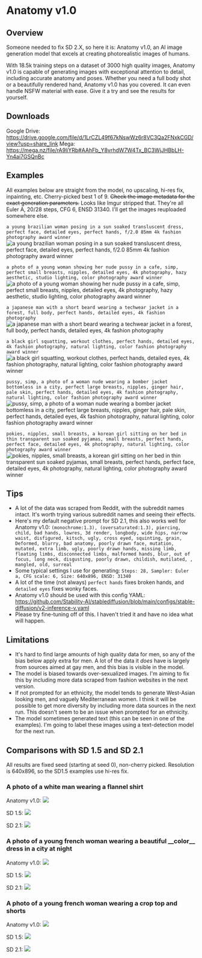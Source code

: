 # Anatomy v1.0

## Overview
Someone needed to fix SD 2.X, so here it is: Anatomy v1.0, an AI image generation model that excels at creating photorealistic images of humans.

With 18.5k training steps on a dataset of 3000 high quality images, Anatomy v1.0 is capable of generating images with exceptional attention to detail, including accurate anatomy and poses. Whether you need a full body shot or a beautifully rendered hand, Anatomy v1.0 has you covered. It can even handle NSFW material with ease. Give it a try and see the results for yourself.

## Downloads
Google Drive: https://drive.google.com/file/d/1LrCZL49f67kNswWz6r8VC3Qa2FNxkCGD/view?usp=share_link
Mega: https://mega.nz/file/rA9liYRb#AAhFb_Y8vrhdW7W4Tx_BC3WjJHBbLH-Yn4ai7GSQnBc

## Examples
All examples below are straight from the model, no upscaling, hi-res fix, inpainting, etc. Cherry-picked best 1 of 9. ~~Check the image metadata for the exact generation parameters.~~ Looks like Imgur stripped that. They're all Euler A, 20/28 steps, CFG 6, ENSD 31340. I'll get the images reuploaded somewhere else.

`a young brazilian woman posing in a sun soaked transluscent dress, perfect face, detailed eyes, perfect hands, f/2.0 85mm 4k fashion photography award winner`
![a young brazilian woman posing in a sun soaked transluscent dress, perfect face, detailed eyes, perfect hands, f/2.0 85mm 4k fashion photography award winner](https://i.imgur.com/nLioUvs.png)

`a photo of a young woman showing her nude pussy in a cafe, simp, perfect small breasts, nipples, detailed eyes, 4k photography, hazy aesthetic, studio lighting, color photography award winner`
![a photo of a young woman showing her nude pussy in a cafe, simp, perfect small breasts, nipples, detailed eyes, 4k photography, hazy aesthetic, studio lighting, color photography award winner](https://i.imgur.com/YG0Nxl7.png)

`a japanese man with a short beard wearing a techwear jacket in a forest, full body, perfect hands, detailed eyes, 4k fashion photography`
![a japanese man with a short beard wearing a techwear jacket in a forest, full body, perfect hands, detailed eyes, 4k fashion photography](https://i.imgur.com/XueN6Py.png)

`a black girl squatting, workout clothes, perfect hands, detailed eyes, 4k fashion photography, natural lighting, color fashion photography award winner`
![a black girl squatting, workout clothes, perfect hands, detailed eyes, 4k fashion photography, natural lighting, color fashion photography award winner](https://i.imgur.com/UiqpFU1.png)

`pussy, simp, a photo of a woman nude wearing a bomber jacket bottomless in a city, perfect large breasts, nipples, ginger hair, pale skin, perfect hands, detailed eyes, 4k fashion photography, natural lighting, color fashion photography award winner`
![pussy, simp, a photo of a woman nude wearing a bomber jacket bottomless in a city, perfect large breasts, nipples, ginger hair, pale skin, perfect hands, detailed eyes, 4k fashion photography, natural lighting, color fashion photography award winner](https://i.imgur.com/8TiuxZx.png)

`pokies, nipples, small breasts, a korean girl sitting on her bed in thin transparent sun soaked pyjamas, small breasts, perfect hands, perfect face, detailed eyes, 4k photography, natural lighting, color photography award winner`
![pokies, nipples, small breasts, a korean girl sitting on her bed in thin transparent sun soaked pyjamas, small breasts, perfect hands, perfect face, detailed eyes, 4k photography, natural lighting, color photography award winner](https://i.imgur.com/sNDn0m5.png)

## Tips
- A lot of the data was scraped from Reddit, with the subreddit names intact. It's worth trying various subreddit names and seeing their effects.
- Here's my default negative prompt for SD 2.1, this also works well for Anatomy v1.0: `(monochrome:1.3), (oversaturated:1.3), piercing, child, bad hands, lowres, 3d render, longbody, wide hips, narrow waist, disfigured, kitsch, ugly, cross eyed, squinting, grain, Deformed, blurry, bad anatomy, poorly drawn face, mutation, mutated, extra limb, ugly, poorly drawn hands, missing limb, floating limbs, disconnected limbs, malformed hands, blur, out of focus, long neck, disgusting, poorly drawn, childish, mutilated, , mangled, old, surreal`
- Some typical settings I use for generating: `Steps: 28, Sampler: Euler a, CFG scale: 6, Size: 640x896, ENSD: 31340`
- A lot of the time (not always) `perfect hands` fixes broken hands, and `detailed eyes` fixes wonky faces.
- Anatomy v1.0 should be used with this config YAML: https://github.com/Stability-AI/stablediffusion/blob/main/configs/stable-diffusion/v2-inference-v.yaml
- Please try fine-tuning off of this. I haven't tried it and have no idea what will happen.

## Limitations
- It's hard to find large amounts of high quality data for men, so any of the bias below apply extra for men. A lot of the data it _does_ have is largely from sources aimed at gay men, and this bias is visible in the model.
- The model is biased towards over-sexualized images. I'm aiming to fix this by including more data scraped from fashion websites in the next version.
- If not prompted for an ethnicity, the model tends to generate West-Asian looking men, and vaguely Mediterranean women. I think it will be possible to get more diversity by including more data sources in the next run. This doesn't seem to be an issue when prompted for an ethnicity.
- The model sometimes generated text (this can be seen in one of the examples). I'm going to label these images using a text-detection model for the next run.

## Comparisons with SD 1.5 and SD 2.1
All results are fixed seed (starting at seed 0), non-cherry picked. Resolution is 640x896, so the SD1.5 examples use hi-res fix.

### A photo of a white man wearing a flannel shirt
Anatomy v1.0:
![](https://i.imgur.com/YYMxqnu.jpg)

SD 1.5:
![](https://i.imgur.com/BK0vOpo.jpg)

SD 2.1:
![](https://i.imgur.com/SDdyu6u.jpg)

### A photo of a young french woman wearing a beautiful \_\_color\_\_ dress in a city at night
Anatomy v1.0:
![](https://i.imgur.com/2tlc8TY.jpg)

SD 1.5:
![](https://i.imgur.com/hhpPJ8g.jpg)

SD 2.1:
![](https://i.imgur.com/pRQSYaP.jpg)

### A photo of a young french woman wearing a crop top and shorts
Anatomy v1.0:
![](https://i.imgur.com/gZhJ2T6.jpg)

SD 1.5:
![](https://i.imgur.com/7DAvfHR.jpg)

SD 2.1:
![](https://i.imgur.com/IL15Y1j.jpg)
